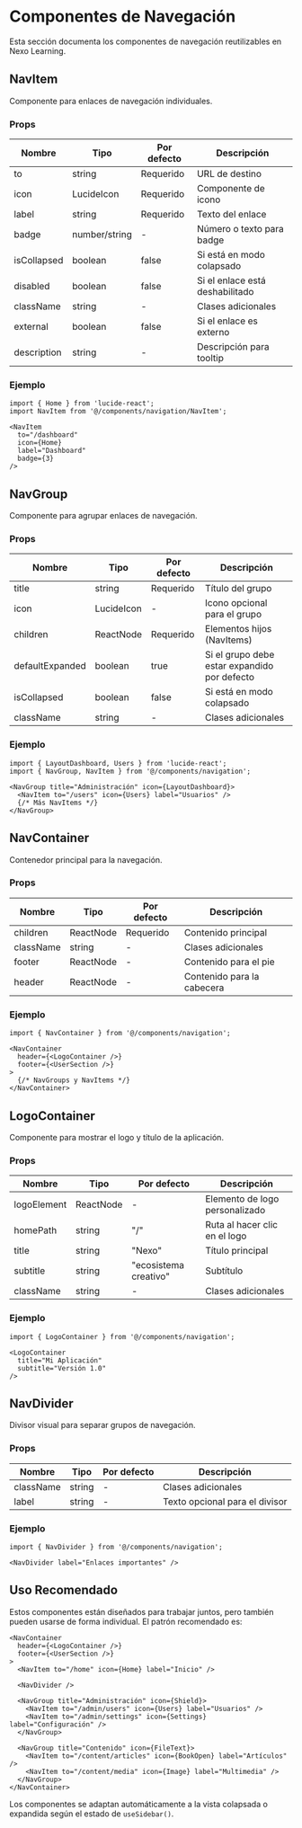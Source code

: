 
# Componentes de Navegación

Esta sección documenta los componentes de navegación reutilizables en Nexo Learning.

## NavItem

Componente para enlaces de navegación individuales.

### Props

| Nombre      | Tipo           | Por defecto | Descripción                                    |
|-------------|----------------|-------------|------------------------------------------------|
| to          | string         | Requerido   | URL de destino                                 |
| icon        | LucideIcon     | Requerido   | Componente de icono                            |
| label       | string         | Requerido   | Texto del enlace                               |
| badge       | number/string  | -           | Número o texto para badge                      |
| isCollapsed | boolean        | false       | Si está en modo colapsado                      |
| disabled    | boolean        | false       | Si el enlace está deshabilitado                |
| className   | string         | -           | Clases adicionales                             |
| external    | boolean        | false       | Si el enlace es externo                        |
| description | string         | -           | Descripción para tooltip                       |

### Ejemplo

```tsx
import { Home } from 'lucide-react';
import NavItem from '@/components/navigation/NavItem';

<NavItem 
  to="/dashboard" 
  icon={Home} 
  label="Dashboard" 
  badge={3} 
/>
```

## NavGroup

Componente para agrupar enlaces de navegación.

### Props

| Nombre         | Tipo           | Por defecto | Descripción                                    |
|----------------|----------------|-------------|------------------------------------------------|
| title          | string         | Requerido   | Título del grupo                               |
| icon           | LucideIcon     | -           | Icono opcional para el grupo                   |
| children       | ReactNode      | Requerido   | Elementos hijos (NavItems)                     |
| defaultExpanded| boolean        | true        | Si el grupo debe estar expandido por defecto   |
| isCollapsed    | boolean        | false       | Si está en modo colapsado                      |
| className      | string         | -           | Clases adicionales                             |

### Ejemplo

```tsx
import { LayoutDashboard, Users } from 'lucide-react';
import { NavGroup, NavItem } from '@/components/navigation';

<NavGroup title="Administración" icon={LayoutDashboard}>
  <NavItem to="/users" icon={Users} label="Usuarios" />
  {/* Más NavItems */}
</NavGroup>
```

## NavContainer

Contenedor principal para la navegación.

### Props

| Nombre    | Tipo           | Por defecto | Descripción                                    |
|-----------|----------------|-------------|------------------------------------------------|
| children  | ReactNode      | Requerido   | Contenido principal                            |
| className | string         | -           | Clases adicionales                             |
| footer    | ReactNode      | -           | Contenido para el pie                          |
| header    | ReactNode      | -           | Contenido para la cabecera                     |

### Ejemplo

```tsx
import { NavContainer } from '@/components/navigation';

<NavContainer 
  header={<LogoContainer />}
  footer={<UserSection />}
>
  {/* NavGroups y NavItems */}
</NavContainer>
```

## LogoContainer

Componente para mostrar el logo y título de la aplicación.

### Props

| Nombre      | Tipo           | Por defecto        | Descripción                               |
|-------------|----------------|--------------------|-------------------------------------------|
| logoElement | ReactNode      | -                  | Elemento de logo personalizado            |
| homePath    | string         | "/"                | Ruta al hacer clic en el logo             |
| title       | string         | "Nexo"             | Título principal                          |
| subtitle    | string         | "ecosistema creativo" | Subtítulo                             |
| className   | string         | -                  | Clases adicionales                        |

### Ejemplo

```tsx
import { LogoContainer } from '@/components/navigation';

<LogoContainer 
  title="Mi Aplicación" 
  subtitle="Versión 1.0" 
/>
```

## NavDivider

Divisor visual para separar grupos de navegación.

### Props

| Nombre    | Tipo           | Por defecto | Descripción                               |
|-----------|----------------|-------------|-------------------------------------------|
| className | string         | -           | Clases adicionales                        |
| label     | string         | -           | Texto opcional para el divisor            |

### Ejemplo

```tsx
import { NavDivider } from '@/components/navigation';

<NavDivider label="Enlaces importantes" />
```

## Uso Recomendado

Estos componentes están diseñados para trabajar juntos, pero también pueden usarse de forma individual. El patrón recomendado es:

```tsx
<NavContainer
  header={<LogoContainer />}
  footer={<UserSection />}
>
  <NavItem to="/home" icon={Home} label="Inicio" />
  
  <NavDivider />
  
  <NavGroup title="Administración" icon={Shield}>
    <NavItem to="/admin/users" icon={Users} label="Usuarios" />
    <NavItem to="/admin/settings" icon={Settings} label="Configuración" />
  </NavGroup>
  
  <NavGroup title="Contenido" icon={FileText}>
    <NavItem to="/content/articles" icon={BookOpen} label="Artículos" />
    <NavItem to="/content/media" icon={Image} label="Multimedia" />
  </NavGroup>
</NavContainer>
```

Los componentes se adaptan automáticamente a la vista colapsada o expandida según el estado de `useSidebar()`.
